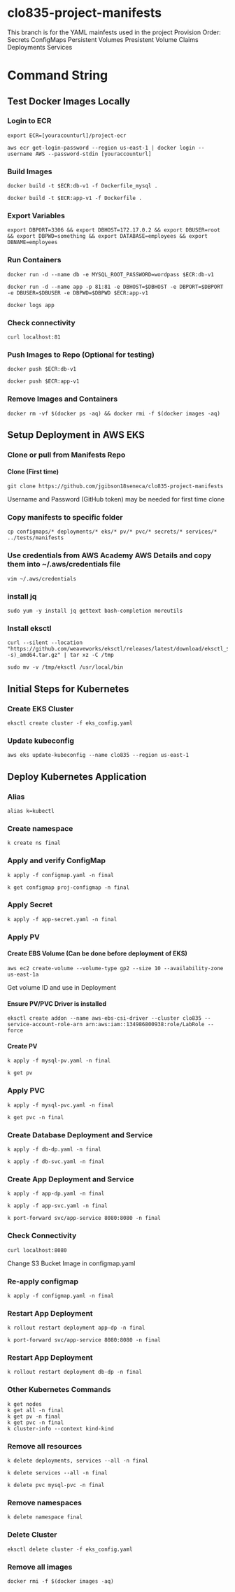 # clo835-project-manifests

This branch is for the YAML mainfests used in the project
Provision Order:
Secrets
ConfigMaps
Persistent Volumes
Presistent Volume Claims
Deployments
Services
# Command String
## Test Docker Images Locally
### Login to ECR 
```
export ECR=[youracounturl]/project-ecr
```
```
aws ecr get-login-password --region us-east-1 | docker login --username AWS --password-stdin [youraccounturl]
```
### Build Images
```
docker build -t $ECR:db-v1 -f Dockerfile_mysql .
```
```
docker build -t $ECR:app-v1 -f Dockerfile .
```
### Export Variables
```
export DBPORT=3306 && export DBHOST=172.17.0.2 && export DBUSER=root && export DBPWD=something && export DATABASE=employees && export DBNAME=employees
```
### Run Containers
```
docker run -d --name db -e MYSQL_ROOT_PASSWORD=wordpass $ECR:db-v1
```
```
docker run -d --name app -p 81:81 -e DBHOST=$DBHOST -e DBPORT=$DBPORT -e DBUSER=$DBUSER -e DBPWD=$DBPWD $ECR:app-v1
```
```
docker logs app
```
### Check connectivity
```
curl localhost:81
```
### Push Images to Repo (Optional for testing)
```
docker push $ECR:db-v1
```
```
docker push $ECR:app-v1
```
### Remove Images and Containers
```
docker rm -vf $(docker ps -aq) && docker rmi -f $(docker images -aq)
```
## Setup Deployment in AWS EKS
### Clone or pull from Manifests Repo
#### Clone (First time)
```
git clone https://github.com/jgibson18seneca/clo835-project-manifests
```
Username and Password (GitHub token) may be needed for first time clone

### Copy manifests to specific folder
```
cp configmaps/* deployments/* eks/* pv/* pvc/* secrets/* services/* ../tests/manifests
```
### Use credentials from AWS Academy AWS Details and copy them into ~/.aws/credentials file
```
vim ~/.aws/credentials
```
### install jq
```
sudo yum -y install jq gettext bash-completion moreutils
```
### Install eksctl
```
curl --silent --location "https://github.com/weaveworks/eksctl/releases/latest/download/eksctl_$(uname -s)_amd64.tar.gz" | tar xz -C /tmp
```
```
sudo mv -v /tmp/eksctl /usr/local/bin
```
## Initial Steps for Kubernetes
### Create EKS Cluster
```
eksctl create cluster -f eks_config.yaml
```
### Update kubeconfig
```
aws eks update-kubeconfig --name clo835 --region us-east-1
```
## Deploy Kubernetes Application
### Alias
```
alias k=kubectl
```
### Create namespace
```
k create ns final
```
### Apply and verify ConfigMap
```
k apply -f configmap.yaml -n final
```
```
k get configmap proj-configmap -n final
```
### Apply Secret
```
k apply -f app-secret.yaml -n final
```
### Apply PV
#### Create EBS Volume (Can be done before deployment of EKS)
```
aws ec2 create-volume --volume-type gp2 --size 10 --availability-zone us-east-1a
```
Get volume ID and use in Deployment

#### Ensure PV/PVC Driver is installed
```
eksctl create addon --name aws-ebs-csi-driver --cluster clo835 --service-account-role-arn arn:aws:iam::134986800938:role/LabRole --force
```
#### Create PV
```
k apply -f mysql-pv.yaml -n final
```
```
k get pv 
```
### Apply PVC
```
k apply -f mysql-pvc.yaml -n final
```
```
k get pvc -n final 
```
### Create Database Deployment and Service
```
k apply -f db-dp.yaml -n final
```
```
k apply -f db-svc.yaml -n final
```
### Create App Deployment and Service
```
k apply -f app-dp.yaml -n final
```
```
k apply -f app-svc.yaml -n final
```
```
k port-forward svc/app-service 8080:8080 -n final
```
### Check Connectivity
```
curl localhost:8080
```

Change S3 Bucket Image in configmap.yaml

### Re-apply configmap
```
k apply -f configmap.yaml -n final
```
### Restart App Deployment
```
k rollout restart deployment app-dp -n final
```
```
k port-forward svc/app-service 8080:8080 -n final 
```
### Restart App Deployment
```
k rollout restart deployment db-dp -n final
```
### Other Kubernetes Commands
```
k get nodes
k get all -n final
k get pv -n final
k get pvc -n final
k cluster-info --context kind-kind
```
### Remove all resources
```
k delete deployments, services --all -n final
```
```
k delete services --all -n final
```
```
k delete pvc mysql-pvc -n final
``` 

### Remove namespaces
```
k delete namespace final
```
### Delete Cluster
```
eksctl delete cluster -f eks_config.yaml
```
### Remove all images
```
docker rmi -f $(docker images -aq)
```
